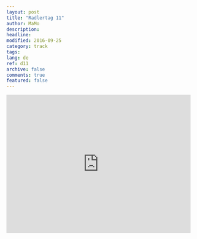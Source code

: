 ```yaml
---
layout: post
title: "Radlertag 11"
author: MaMo
description: 
headline: 
modified: 2016-09-25
category: track
tags: 
lang: de
ref: d11
archive: false
comments: true
featured: false
---
```


<iframe width="480" height="360" src="http://track-kit.net/maps_s3/?v=embed&track=229812.gpx" frameborder="0" allowfullscreen></iframe>